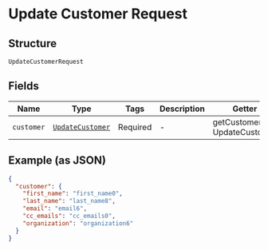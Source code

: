 
# Update Customer Request

## Structure

`UpdateCustomerRequest`

## Fields

| Name | Type | Tags | Description | Getter | Setter |
|  --- | --- | --- | --- | --- | --- |
| `customer` | [`UpdateCustomer`](../../doc/models/update-customer.md) | Required | - | getCustomer(): UpdateCustomer | setCustomer(UpdateCustomer customer): void |

## Example (as JSON)

```json
{
  "customer": {
    "first_name": "first_name0",
    "last_name": "last_name8",
    "email": "email6",
    "cc_emails": "cc_emails0",
    "organization": "organization6"
  }
}
```

